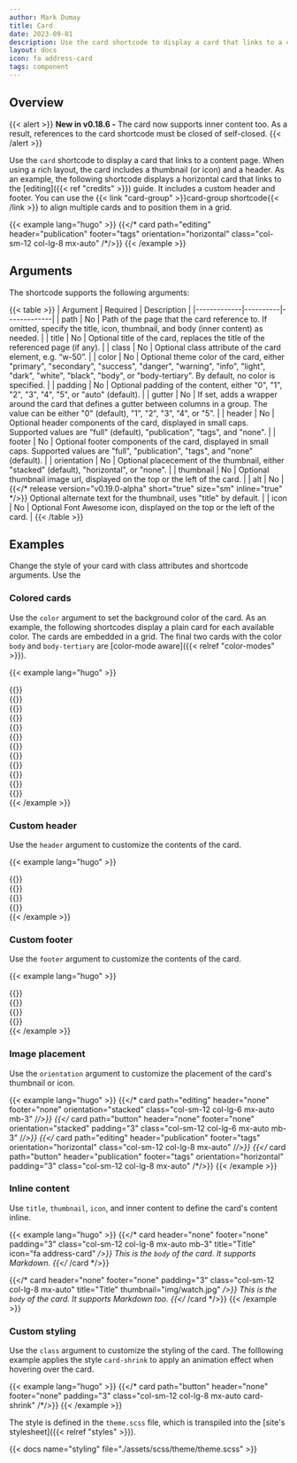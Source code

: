 ```yaml
---
author: Mark Dumay
title: Card
date: 2023-09-01
description: Use the card shortcode to display a card that links to a content page.
layout: docs
icon: fa address-card
tags: component
---
```


## Overview

{{< alert >}}
<strong>New in v0.18.6 -</strong> The card now supports inner content too. As a result, references to the card shortcode must be closed of self-closed.
{{< /alert >}}

Use the `card` shortcode to display a card that links to a content page. When using a rich layout, the card includes a thumbnail (or icon) and a header. As an example, the following shortcode displays a horizontal card that links to the [editing]({{< ref "credits" >}}) guide. It includes a custom header and footer. You can use the {{< link "card-group" >}}card-group shortcode{{< /link >}} to align multiple cards and to position them in a grid.

<!-- markdownlint-disable MD037 -->
{{< example lang="hugo" >}}
{{</* card path="editing" header="publication" footer="tags" orientation="horizontal" class="col-sm-12 col-lg-8 mx-auto" /*/>}}
{{< /example >}}
<!-- markdownlint-enable MD037 -->

## Arguments

The shortcode supports the following arguments:

{{< table >}}
| Argument    | Required | Description |
|-------------|----------|-------------|
| path        | No  | Path of the page that the card reference to. If omitted, specify the title, icon, thumbnail, and body (inner content) as needed. |
| title       | No  | Optional title of the card, replaces the title of the referenced page (if any). |
| class       | No  | Optional class attribute of the card element, e.g. “w-50”. |
| color       | No  | Optional theme color of the card, either "primary", "secondary", "success", "danger", "warning", "info", "light", "dark", "white", "black", "body", or "body-tertiary". By default, no color is specified. |
| padding     | No  | Optional padding of the content, either "0", "1", "2", "3", "4", "5", or "auto" (default). |
| gutter      | No  | If set, adds a wrapper around the card that defines a gutter between columns in a group. The value can be either "0" (default), "1", "2", "3", "4", or "5". |
| header      | No  | Optional header components of the card, displayed in small caps. Supported values are "full" (default), "publication", "tags", and "none". |
| footer      | No  | Optional footer components of the card, displayed in small caps. Supported values are "full", "publication", "tags", and "none" (default). |
| orientation | No  | Optional placecement of the thumbnail, either "stacked" (default), "horizontal", or "none". |
| thumbnail   | No  | Optional thumbnail image url, displayed on the top or the left of the card. |
| alt         | No  | {{</* release version="v0.19.0-alpha" short="true" size="sm" inline="true" */>}} Optional alternate text for the thumbnail, uses "title" by default. |
| icon        | No  | Optional Font Awesome icon, displayed on the top or the left of the card. |
{{< /table >}}

## Examples

Change the style of your card with class attributes and shortcode arguments. Use the

### Colored cards

Use the `color` argument to set the background color of the card. As an example, the following shortcodes display a plain card for each available color. The cards are embedded in a grid. The final two cards with the color `body` and `body-tertiary` are [color-mode aware]({{< relref "color-modes" >}}).

<!-- markdownlint-disable MD037 -->
{{< example lang="hugo" >}}
<div class="container-fluid p-4 px-xxl-0">
    <div class="row row-cols-2 row-cols-sm-3 row-cols-lg-4 g-2 g-lg-3">
        <div class="col">{{</* card color="primary" path="button" header="none" orientation="none" /*/>}}</div>
        <div class="col">{{</* card color="secondary" path="button" header="none" orientation="none" /*/>}}</div>
        <div class="col">{{</* card color="success" path="button" header="none" orientation="none" /*/>}}</div>
        <div class="col">{{</* card color="danger" path="button" header="none" orientation="none" /*/>}}</div>
        <div class="col">{{</* card color="warning" path="button" header="none" orientation="none" /*/>}}</div>
        <div class="col">{{</* card color="info" path="button" header="none" orientation="none" /*/>}}</div>
        <div class="col">{{</* card color="light" path="button" header="none" orientation="none" /*/>}}</div>
        <div class="col">{{</* card color="dark" path="button" header="none" orientation="none" /*/>}}</div>
        <div class="col">{{</* card color="white" path="button" header="none" orientation="none" /*/>}}</div>
        <div class="col">{{</* card color="black" path="button" header="none" orientation="none" /*/>}}</div>
        <div class="col">{{</* card color="body" path="button" header="none" orientation="none" /*/>}}</div>
        <div class="col">{{</* card color="body-tertiary" path="button" header="none" orientation="none" /*/>}}</div>
    </div>
</div>
{{< /example >}}
<!-- markdownlint-enable MD037 -->

### Custom header

Use the `header` argument to customize the contents of the card.

<!-- markdownlint-disable MD037 -->
{{< example lang="hugo" >}}
<div class="container-fluid p-4 px-xxl-0">
    <div class="row row-cols-2 row-cols-sm-3 row-cols-lg-4 g-2 g-lg-3">
        <div class="col">{{</* card path="editing" header="full" orientation="none" /*/>}}</div>
        <div class="col">{{</* card path="editing" header="publication" orientation="none" /*/>}}</div>
        <div class="col">{{</* card path="editing" header="tags" orientation="none" /*/>}}</div>
        <div class="col">{{</* card path="editing" header="none" orientation="none" /*/>}}</div>
    </div>
</div>
{{< /example >}}
<!-- markdownlint-enable MD037 -->

### Custom footer

Use the `footer` argument to customize the contents of the card.

<!-- markdownlint-disable MD037 -->
{{< example lang="hugo" >}}
<div class="container-fluid p-4 px-xxl-0">
    <div class="row row-cols-2 row-cols-sm-3 row-cols-lg-4 g-2 g-lg-3">
        <div class="col">{{</* card path="editing" header="none" footer="full" orientation="none" /*/>}}</div>
        <div class="col">{{</* card path="editing" header="none" footer="publication" orientation="none" /*/>}}</div>
        <div class="col">{{</* card path="editing" header="none" footer="tags" orientation="none" /*/>}}</div>
        <div class="col">{{</* card path="editing" header="none" footer="none" orientation="none" /*/>}}</div>
    </div>
</div>
{{< /example >}}
<!-- markdownlint-enable MD037 -->

### Image placement

Use the `orientation` argument to customize the placement of the card's thumbnail or icon.

<!-- markdownlint-disable MD037 -->
{{< example lang="hugo" >}}
{{</* card path="editing" header="none" footer="none" orientation="stacked" class="col-sm-12 col-lg-6 mx-auto mb-3" /*/>}}
{{</* card path="button" header="none" footer="none" orientation="stacked" padding="3" class="col-sm-12 col-lg-6 mx-auto mb-3" /*/>}}
{{</* card path="editing" header="publication" footer="tags" orientation="horizontal" class="col-sm-12 col-lg-8 mx-auto" /*/>}}
{{</* card path="button" header="publication" footer="tags" orientation="horizontal" padding="3" class="col-sm-12 col-lg-8 mx-auto" /*/>}}
{{< /example >}}
<!-- markdownlint-enable MD037 -->

### Inline content

Use `title`, `thumbnail`, `icon`, and inner content to define the card's content inline.

<!-- markdownlint-disable MD037 -->
{{< example lang="hugo" >}}
{{</* card header="none" footer="none" padding="3" class="col-sm-12 col-lg-8 mx-auto mb-3" title="Title" icon="fa address-card" */>}}
    This is the `body` of the card. It supports Markdown.
{{</* /card */>}}

{{</* card header="none" footer="none" padding="3" class="col-sm-12 col-lg-8 mx-auto" title="Title" thumbnail="img/watch.jpg" */>}}
    This is the `body` of the card. It supports Markdown too.
{{</* /card */>}}
{{< /example >}}
<!-- markdownlint-enable MD037 -->

### Custom styling

Use the `class` argument to customize the styling of the card. The folllowing example applies the style `card-shrink` to apply an animation effect when hovering over the card.

<!-- markdownlint-disable MD037 -->
{{< example lang="hugo" >}}
{{</* card path="button" header="none" footer="none" padding="3" class="col-sm-12 col-lg-8 mx-auto card-shrink" /*/>}}
{{< /example >}}
<!-- markdownlint-enable MD037 -->

The style is defined in the `theme.scss` file, which is transpiled into the [site's stylesheet]({{< relref "styles" >}}).

{{< docs name="styling" file="./assets/scss/theme/theme.scss" >}}
